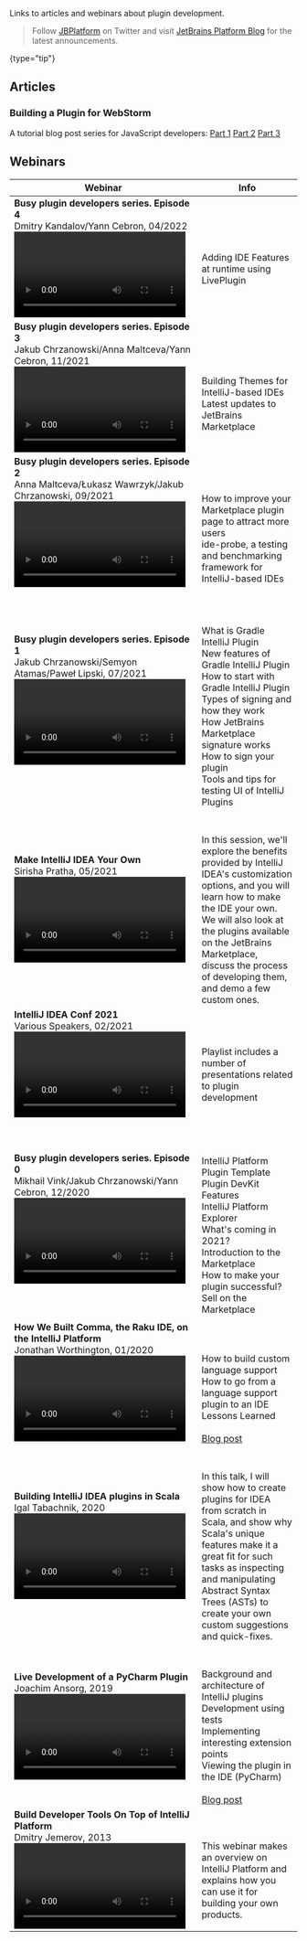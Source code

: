 [//]: # (title: Learning Resources)

<!-- Copyright 2000-2022 JetBrains s.r.o. and other contributors. Use of this source code is governed by the Apache 2.0 license that can be found in the LICENSE file. -->

<excerpt>Links to articles and webinars about plugin development.</excerpt>

> Follow [JBPlatform](https://twitter.com/JBPlatform/) on Twitter and visit [JetBrains Platform Blog](https://blog.jetbrains.com/platform/) for the latest announcements.
>
{type="tip"}

## Articles

### Building a Plugin for WebStorm

A tutorial blog post series for JavaScript developers:
 [Part 1](https://blog.jetbrains.com/webstorm/2021/09/building-a-plugin-for-webstorm-part-1/)
 [Part 2](https://blog.jetbrains.com/webstorm/2021/11/building-a-plugin-for-webstorm-part-2/)
 [Part 3](https://blog.jetbrains.com/webstorm/2022/03/building-a-plugin-for-webstorm-part-3/)

## Webinars

| Webinar                                                                                                                                                                                                      | Info                                                                                                                                                                                                                                                                                                                         |
|--------------------------------------------------------------------------------------------------------------------------------------------------------------------------------------------------------------|------------------------------------------------------------------------------------------------------------------------------------------------------------------------------------------------------------------------------------------------------------------------------------------------------------------------------|
| **Busy plugin developers series. Episode 4** <br/>Dmitry Kandalov/Yann Cebron, 04/2022 <video href="9J0j-90dC60" title="Busy plugin developers series. Episode 4" width="300"/>                              | <br/><br/>Adding IDE Features at runtime using LivePlugin                                                                                                                                                                                                                                                                    |
| **Busy plugin developers series. Episode 3** <br/>Jakub Chrzanowski/Anna Maltceva/Yann Cebron, 11/2021 <video href="9J0j-90dC60" title="Busy plugin developers series. Episode 3" width="300"/>              | <br/><br/><br/>Building Themes for IntelliJ-based IDEs<br/>Latest updates to JetBrains Marketplace                                                                                                                                                                                                                           |
| **Busy plugin developers series. Episode 2** <br/>Anna Maltceva/Łukasz Wawrzyk/Jakub Chrzanowski, 09/2021 <video href="oB1GA9JeeiY" title="Busy plugin developers series. Episode 2" width="300"/>           | <br/><br/><br/>How to improve your Marketplace plugin page to attract more users<br/>ide-probe, a testing and benchmarking framework for IntelliJ-based IDEs                                                                                                                                                                 |
| **Busy plugin developers series. Episode 1** <br/>Jakub Chrzanowski/Semyon Atamas/Paweł Lipski, 07/2021 <video href="vAlor5-hC0Q" title="Busy plugin developers series. Episode 1" width="300"/>             | <br/><br/><br/>What is Gradle IntelliJ Plugin<br/>New features of Gradle IntelliJ Plugin<br/>How to start with Gradle IntelliJ Plugin<br/>Types of signing and how they work<br/>How JetBrains Marketplace signature works<br/>How to sign your plugin<br/>Tools and tips for testing UI of IntelliJ Plugins                 |
| **Make IntelliJ IDEA Your Own** <br/>Sirisha Pratha, 05/2021 <video href="cAwH_DbFrfw?t=1120" title="Make IntelliJ IDEA Your Own" width="300"/>                                                              | <br/><br/>In this session, we'll explore the benefits provided by IntelliJ IDEA's customization options, and you will learn how to make the IDE your own. We will also look at the plugins available on the JetBrains Marketplace, discuss the process of developing them, and demo a few custom ones.                       |
| **IntelliJ IDEA Conf 2021** <br/>Various Speakers, 02/2021 <video href="akrPpWAZzQk&amp;list=PLPZy-hmwOdEUdLO-AKiJJ7LuZ3p16zJ4x" title="IntelliJ IDEA Conf 2021" width="300"/>                               | <br/><br/>Playlist includes a number of presentations related to plugin development                                                                                                                                                                                                                                          |
| **Busy plugin developers series. Episode 0** <br/>Mikhail Vink/Jakub Chrzanowski/Yann Cebron, 12/2020 <video href="-6D5-xEaYig" title="Busy plugin developers series. Episode 0" width="300" />              | <br/><br/><br/>IntelliJ Platform Plugin Template<br/>Plugin DevKit Features<br/>IntelliJ Platform Explorer<br/>What's coming in 2021?<br/>Introduction to the Marketplace<br/>How to make your plugin successful?<br/>Sell on the Marketplace                                                                                |
| **How We Built Comma, the Raku IDE, on the IntelliJ Platform** <br/>Jonathan Worthington, 01/2020 <video href="zDP9uUMYrvs" title="How We Built Comma, the Raku IDE, on the IntelliJ Platform" width="300"/> | <br/><br/><br/>How to build custom language support<br/>How to go from a language support plugin to an IDE<br/>Lessons Learned<br/><br/>[Blog post](https://blog.jetbrains.com/platform/2020/01/webinar-recording-how-we-built-comma-the-raku-ide-on-the-intellij-platform/)                                                 |
| **Building IntelliJ IDEA plugins in Scala** <br/>Igal Tabachnik, 2020 <video href="IPO-cY_giNA" title="Building IntelliJ IDEA plugins in Scala" width="300"/>                                                | <br/><br/>In this talk, I will show how to create plugins for IDEA from scratch in Scala, and show why Scala's unique features make it a great fit for such tasks as inspecting and manipulating Abstract Syntax Trees (ASTs) to create your own custom suggestions and quick-fixes.                                         |
| **Live Development of a PyCharm Plugin** <br/>Joachim Ansorg, 2019 <video href="cR-28eaXGQI" title="Live Development of a PyCharm Plugin" width="300"/>                                                      | <br/><br/>Background and architecture of IntelliJ plugins<br/>Development using tests<br/>Implementing interesting extension points<br/>Viewing the plugin in the IDE (PyCharm)<br/><br/>[Blog post](https://blog.jetbrains.com/pycharm/2019/01/webinar-recording-live-development-of-a-pycharm-plugin-with-joachim-ansorg/) |
| **Build Developer Tools On Top of IntelliJ Platform** <br/>Dmitry Jemerov, 2013 <video href="vQDzjGzkPFc" title="Build Developer Tools On Top of IntelliJ Platform" width="300"/>                            | <br/><br/>This webinar makes an overview on IntelliJ Platform and explains how you can use it for building your own products.                                                                                                                                                                                                |
